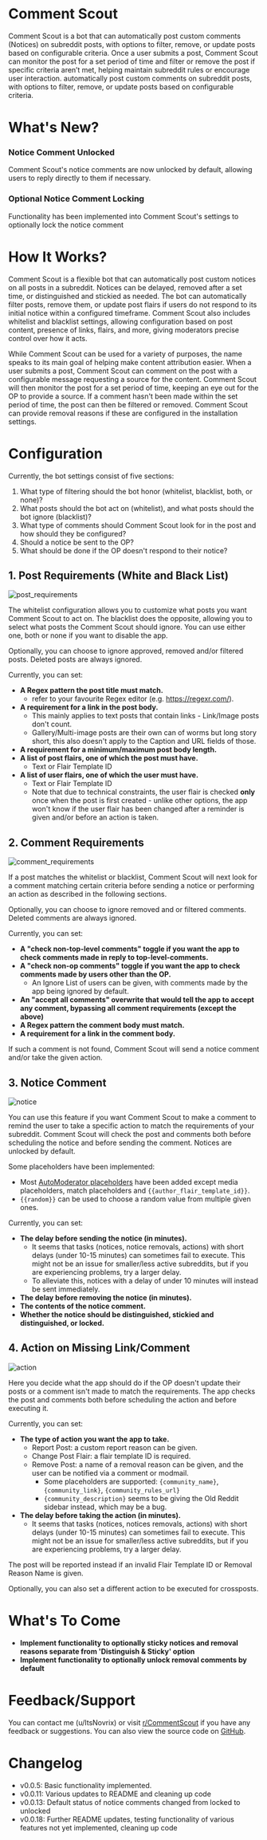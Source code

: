 # Comment Scout

Comment Scout is a bot that can automatically post custom comments (Notices) on subreddit posts, with options to filter, remove, or update posts based on configurable criteria. Once a user submits a post, Comment Scout can monitor the post for a set period of time and filter or remove the post if specific criteria aren’t met, helping maintain subreddit rules or encourage user interaction. automatically post custom comments on subreddit posts, with options to filter, remove, or update posts based on configurable criteria.

[post_requirements]: https://i.imgur.com/iMZPgWd.png

[comment_requirements]: https://i.imgur.com/zNalaXb.png

[notice]: https://i.imgur.com/qKamT7V.png

[action]: https://i.imgur.com/6Voa0Zy.png

# What's New?

### Notice Comment Unlocked

Comment Scout's notice comments are now unlocked by default, allowing users to reply directly to them if necessary.

### Optional Notice Comment Locking

Functionality has been implemented into Comment Scout's settings to optionally lock the notice comment

# How It Works?

Comment Scout is a flexible bot that can automatically post custom notices on all posts in a subreddit. Notices can be delayed, removed after a set time, or distinguished and stickied as needed. The bot can automatically filter posts, remove them, or update post flairs if users do not respond to its initial notice within a configured timeframe. Comment Scout also includes whitelist and blacklist settings, allowing configuration based on post content, presence of links, flairs, and more, giving moderators precise control over how it acts.

While Comment Scout can be used for a variety of purposes, the name speaks to its main goal of helping make content attribution easier. When a user submits a post, Comment Scout can comment on the post with a configurable message requesting a source for the content. Comment Scout will then monitor the post for a set period of time, keeping an eye out for the OP to provide a source. If a comment hasn't been made within the set period of time, the post can then be filtered or removed. Comment Scout can provide removal reasons if these are configured in the installation settings. 

# Configuration

Currently, the bot settings consist of five sections:

1) What type of filtering should the bot honor (whitelist, blacklist, both, or none)?
2) What posts should the bot act on (whitelist), and what posts should the bot ignore (blacklist)?
3) What type of comments should Comment Scout look for in the post and how should they be configured? 
4) Should a notice be sent to the OP?
5) What should be done if the OP doesn't respond to their notice?

## 1. Post Requirements (White and Black List)

![post_requirements]

The whitelist configuration allows you to customize what posts you want Comment Scout to act on. The
blacklist does the opposite, allowing you to select what posts the Comment Scout should ignore. You
can use either one, both or none if you want to disable the app.

Optionally, you can choose to ignore approved, removed and/or filtered posts. 
Deleted posts are always ignored.

Currently, you can set:

- **A Regex pattern the post title must match.**
	- refer to your favourite Regex editor (e.g. https://regexr.com/).
- **A requirement for a link in the post body.**
	- This mainly applies to text posts that contain links - Link/Image posts
	  don't count.
	- Gallery/Multi-image posts are their own can of worms but long story
	  short, this also doesn't apply to the Caption and URL fields of those.
- **A requirement for a minimum/maximum post body length.**
- **A list of post flairs, one of which the post must have.**
	- Text or Flair Template ID
- **A list of user flairs, one of which the user must have.**
	- Text or Flair Template ID
	- Note that due to technical constraints, the user flair is checked
	  **only** once when the post is first created - unlike other
	  options, the app won't know if the user flair has been changed after a
	  reminder is given and/or before an action is taken.

## 2. Comment Requirements

![comment_requirements]

If a post matches the whitelist or blacklist, Comment Scout will next look for a comment
matching certain criteria before sending a notice or performing an action as
described in the following sections.

Optionally, you can choose to ignore removed and or filtered comments.
Deleted comments are always ignored.

Currently, you can set:

- **A "check non-top-level comments" toggle if you want the app to check
  comments made in reply to top-level-comments.**
- **A "check non-op comments" toggle if you want the app to check
  comments made by users other than the OP.**
	- An Ignore List of users can be given, with comments made by the app
	  being ignored by default.
- **An "accept all comments" overwrite that would tell the app to accept any
  comment, bypassing all comment requirements (except the above)**
- **A Regex pattern the comment body must match.**
- **A requirement for a link in the comment body.**

If such a comment is not found, Comment Scout will send a notice comment
and/or take the given action.

## 3. Notice Comment

![notice]

You can use this feature if you want Comment Scout to make a comment to remind the
user to take a specific action to match the requirements of your subreddit. Comment Scout
will check the post and comments both before scheduling the notice and before
sending the comment. Notices are unlocked by default.

Some placeholders have been implemented:

- Most [AutoModerator placeholders](https://www.reddit.com/r/reddit.com/wiki/automoderator/full-documentation/)
have been added except media placeholders,
match placeholders and ``{{author_flair_template_id}}``.
- ``{{random}}`` can be used to choose a random value from multiple given
  ones.

Currently, you can set:

- **The delay before sending the notice (in minutes).**
  - It seems that tasks (notices, notice removals, actions) with short 
delays (under 10-15 minutes) can sometimes fail to execute. This might not 
be an issue for smaller/less active subreddits, but if you are experiencing 
problems, try a larger delay. 
  - To alleviate this, notices with a delay of under 10 minutes 
    will instead be sent immediately.
- **The delay before removing the notice (in minutes).**
- **The contents of the notice comment.**
- **Whether the notice should be distinguished, stickied and distinguished, or locked.**

## 4. Action on Missing Link/Comment

![action]

Here you decide what the app should do if the OP doesn't update their posts
or a comment isn't made to match the requirements. The app checks the post and
comments both before scheduling the action and before executing it.

Currently, you can set:

- **The type of action you want the app to take.**
	- Report Post: a custom report reason can be given.
	- Change Post Flair: a flair template ID is required.
	- Remove Post: a name of a removal reason can be given, and the user can
	  be notified via a comment or modmail.
		- Some placeholders are supported: `{community_name}`,
		  `{community_link}`,
		  `{community_rules_url}`
		- `{community_description}` seems to be giving the Old Reddit sidebar
		  instead, which may be a bug.
- **The delay before taking the action (in minutes).**
  - It seems that tasks (notices, notices removals, actions) with short 
delays (under 10-15 minutes) can sometimes fail to execute. This might not 
be an issue for smaller/less active subreddits, but if you are experiencing 
problems, try a larger delay. 

The post will be reported instead if an invalid Flair Template ID or Removal
Reason Name is given.

Optionally, you can also set a different action to be executed for crossposts.

# What's To Come 

- **Implement functionality to optionally sticky notices and removal reasons separate from 'Distinguish & Sticky' option**
- **Implement functionality to optionally unlock removal comments by default**

# Feedback/Support

You can contact me (u/ItsNovrix) or visit [r/CommentScout](https://www.reddit.com/r/CommentScout) if you have any feedback or suggestions.
You can also view the source code on [GitHub](https://github.com/ItsNovrix/comment-scout/).

# Changelog

* v0.0.5: Basic functionality implemented.
* v0.0.11: Various updates to README and cleaning up code
* v0.0.13: Default status of notice comments changed from locked to unlocked
* v0.0.18: Further README updates, testing functionality of various features not yet implemented, cleaning up code
